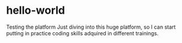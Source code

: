 # hello-world
Testing the platform
Just diving into this huge platform, so I can start putting in practice coding skills adquired in different trainings.
